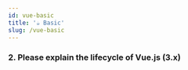 ```yaml
---
id: vue-basic
title: '☕ Basic'
slug: /vue-basic
---
```


### 2. Please explain the lifecycle of Vue.js (3.x)

<!--
### `nextTick` 是如何實現的 ?
### `keep-alive` 是什麼 ? 如何實作的 ?
-->
<!-- ### What's reactivity in depth ? What’s the difference between `2.x` and `3.x` ? -->
